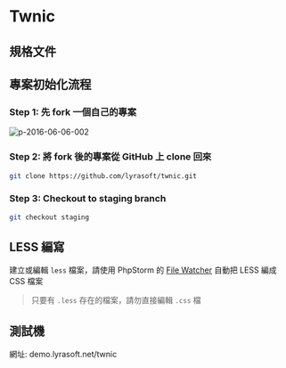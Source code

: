 # Twnic

## 規格文件



## 專案初始化流程

### Step 1: 先 fork 一個自己的專案

![p-2016-06-06-002](https://cloud.githubusercontent.com/assets/1639206/15809412/3a984f0c-2bc3-11e6-815f-279e1346a9b7.jpg)

### Step 2: 將 fork 後的專案從 GitHub 上 clone 回來

```bash
git clone https://github.com/lyrasoft/twnic.git
```

### Step 3: Checkout to staging branch

```bash
git checkout staging
```

## LESS 編寫

建立或編輯 `less` 檔案，請使用 PhpStorm 的 [File Watcher](https://goo.gl/VwgGZb) 自動把 LESS 編成 CSS 檔案

> 只要有 `.less` 存在的檔案，請勿直接編輯 `.css` 檔


## 測試機

網址: demo.lyrasoft.net/twnic
